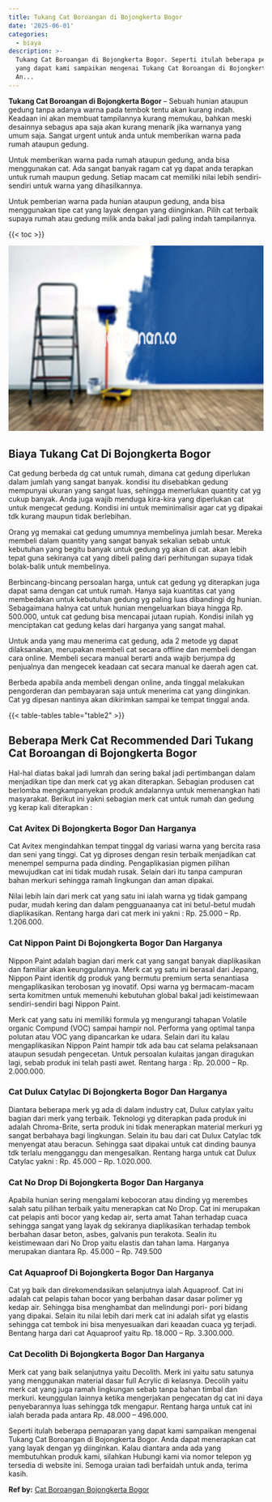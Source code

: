 ```yaml
---
title: Tukang Cat Boroangan di Bojongkerta Bogor
date: '2025-06-01'
categories:
  - biaya
description: >-
  Tukang Cat Boroangan di Bojongkerta Bogor. Seperti itulah beberapa pemaparan
  yang dapat kami sampaikan mengenai Tukang Cat Boroangan di Bojongkerta Bogor.
  An...
---
```


**Tukang Cat Boroangan di Bojongkerta Bogor** – Sebuah hunian ataupun gedung tanpa adanya warna pada tembok tentu akan kurang indah. Keadaan ini akan membuat tampilannya kurang memukau, bahkan meski desainnya sebagus apa saja akan kurang menarik jika warnanya yang umum saja. Sangat urgent untuk anda untuk memberikan warna pada rumah ataupun gedung.

Untuk memberikan warna pada rumah ataupun gedung, anda bisa menggunakan cat. Ada sangat banyak ragam cat yg dapat anda terapkan untuk rumah maupun gedung. Setiap macam cat memiliki nilai lebih sendiri-sendiri untuk warna yang dihasilkannya.

Untuk pemberian warna pada hunian ataupun gedung, anda bisa menggunakan tipe cat yang layak dengan yang diinginkan. Pilih cat terbaik supaya rumah atau gedung milik anda bakal jadi paling indah tampilannya.

{{< toc >}}

![Tukang Cat Boroangan di Bojongkerta Bogor](/images/jasa-cat-murah11.png)

## Biaya Tukang Cat Di Bojongkerta Bogor

Cat gedung berbeda dg cat untuk rumah, dimana cat gedung diperlukan dalam jumlah yang sangat banyak. kondisi itu disebabkan gedung mempunyai ukuran yang sangat luas, sehingga memerlukan quantity cat yg cukup banyak. Anda juga wajib menduga kira-kira yang diperlukan cat untuk mengecat gedung. Kondisi ini untuk meminimalisir agar cat yg dipakai tdk kurang maupun tidak berlebihan.

Orang yg memakai cat gedung umumnya membelinya jumlah besar. Mereka membeli dalam quantity yang sangat banyak sekalian sebab untuk kebutuhan yang begitu banyak untuk gedung yg akan di cat. akan lebih tepat guna sekiranya cat yang dibeli paling dari perhitungan supaya tidak bolak-balik untuk membelinya.

Berbincang-bincang persoalan harga, untuk cat gedung yg diterapkan juga dapat sama dengan cat untuk rumah. Hanya saja kuantitas cat yang membedakan untuk kebutuhan gedung yg paling luas dibandingi dg hunian. Sebagaimana halnya cat untuk hunian mengeluarkan biaya hingga Rp. 500.000, untuk cat gedung bisa mencapai jutaan rupiah. Kondisi inilah yg menciptakan cat gedung kelas dari harganya yang sangat mahal.

Untuk anda yang mau menerima cat gedung, ada 2 metode yg dapat dilaksanakan, merupakan membeli cat secara offline dan membeli dengan cara online. Membeli secara manual berarti anda wajib berjumpa dg penjualnya dan mengecek keadaan cat secara manual ke daerah agen cat.

Berbeda apabila anda membeli dengan online, anda tinggal melakukan pengorderan dan pembayaran saja untuk menerima cat yang diinginkan. Cat yg dipesan nantinya akan dikirimkan sampai ke tempat tinggal anda.

{{< table-tables table="table2" >}}

## Beberapa Merk Cat Recommended Dari Tukang Cat Boroangan di Bojongkerta Bogor

Hal-hal diatas bakal jadi lumrah dan sering bakal jadi pertimbangan dalam menjadikan tipe dan merk cat yg akan diterapkan. Sebagian produsen cat berlomba mengkampanyekan produk andalannya untuk memenangkan hati masyarakat. Berikut ini yakni sebagian merk cat untuk rumah dan gedung yg kerap kali diterapkan :

### Cat Avitex Di Bojongkerta Bogor Dan Harganya

Cat Avitex mengindahkan tempat tinggal dg variasi warna yang bercita rasa dan seni yang tinggi. Cat yg diproses dengan resin terbaik menjadikan cat menempel sempurna pada dinding. Pengaplikasian pigmen pilihan mewujudkan cat ini tidak mudah rusak. Selain dari itu tanpa campuran bahan merkuri sehingga ramah lingkungan dan aman dipakai.

Nilai lebih lain dari merk cat yang satu ini ialah warna yg tidak gampang pudar, mudah kering dan dalam pengguanaanya cat ini betul-betul mudah diaplikasikan. Rentang harga dari cat merk ini yakni : Rp. 25.000 – Rp. 1.206.000.

### Cat Nippon Paint Di Bojongkerta Bogor Dan Harganya

Nippon Paint adalah bagian dari merk cat yang sangat banyak diaplikasikan dan familiar akan keunggulannya. Merk cat yg satu ini berasal dari Jepang, Nippon Paint identik dg produk yang bermutu premium serta senantiasa mengaplikasikan terobosan yg inovatif. Opsi warna yg bermacam-macam serta komitmen untuk memenuhi kebutuhan global bakal jadi keistimewaan sendiri-sendiri bagi Nippon Paint.

Merk cat yang satu ini memiliki formula yg mengurangi tahapan Volatile organic Compund (VOC) sampai hampir nol. Performa yang optimal tanpa polutan atau VOC yang dipancarkan ke udara. Selain dari itu kalau mengaplikasikan Nippon Paint hampir tdk ada bau cat selama pelaksanaan ataupun sesudah pengecetan. Untuk persoalan kulaitas jangan diragukan lagi, sebab produk ini telah pasti awet. Rentang harga : Rp. 20.000 – Rp. 2.000.000.

### Cat Dulux Catylac Di Bojongkerta Bogor Dan Harganya

Diantara beberapa merk yg ada di dalam industry cat, Dulux catylax yaitu bagian dari merk yang terbaik. Teknologi yg diterapkan pada produk ini adalah Chroma-Brite, serta produk ini tidak menerapkan material merkuri yg sangat berbahaya bagi lingkungan. Selain itu bau dari cat Dulux Catylac tdk menyengat atau beracun. Sehingga saat dipakai untuk cat dinding baunya tdk terlalu mengganggu dan mengesalkan. Rentang harga untuk cat Dulux Catylac yakni : Rp. 45.000 – Rp. 1.020.000.

### Cat No Drop Di Bojongkerta Bogor Dan Harganya

Apabila hunian sering mengalami kebocoran atau dinding yg merembes salah satu pilihan terbaik yaitu menerapkan cat No Drop. Cat ini merupakan cat pelapis anti bocor yang kedap air, serta amat Tahan terhadap cuaca sehingga sangat yang layak dg sekiranya diaplikasikan terhadap tembok berbahan dasar beton, asbes, galvanis pun terakota. Sealin itu keistimewaan dari No Drop yaitu elastis dan tahan lama. Harganya merupakan diantara Rp. 45.000 – Rp. 749.500

### Cat Aquaproof Di Bojongkerta Bogor Dan Harganya

Cat yg baik dan direkomendasikan selanjutnya ialah Aquaproof. Cat ini adalah cat pelapis tahan bocor yang berbahan dasar dasar polimer yg kedap air. Sehingga bisa menghambat dan melindungi pori- pori bidang yang dipakai. Selain itu nilai lebih dari merk cat ini adalah sifat yg elastis sehingga cat tembok ini bisa menyesuaikan dari keaadan cuaca yg terjadi. Bentang harga dari cat Aquaproof yaitu Rp. 18.000 – Rp. 3.300.000.

### Cat Decolith Di Bojongkerta Bogor Dan Harganya

Merk cat yang baik selanjutnya yaitu Decolith. Merk ini yaitu satu satunya yang menggunakan material dasar full Acrylic di kelasnya. Decolih yaitu merk cat yang juga ramah lingkungan sebab tanpa bahan timbal dan merkuri. keunggulan lainnya ketika mengerjakan pengecatan dg cat ini daya penyebarannya luas sehingga tdk mengapur. Rentang harga untuk cat ini ialah berada pada antara Rp. 48.000 – 496.000.

Seperti itulah beberapa pemaparan yang dapat kami sampaikan mengenai Tukang Cat Boroangan di Bojongkerta Bogor. Anda dapat menerapkan cat yang layak dengan yg diinginkan. Kalau diantara anda ada yang membutuhkan produk kami, silahkan Hubungi kami via nomor telepon yg tersedia di website ini. Semoga uraian tadi berfaidah untuk anda, terima kasih.

**Ref by:** [Cat Boroangan Bojongkerta Bogor](https://id.wikipedia.org/wiki/Cat)
